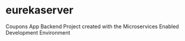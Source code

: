 # eurekaserver
Coupons App Backend Project created with the Microservices Enabled Development Environment
